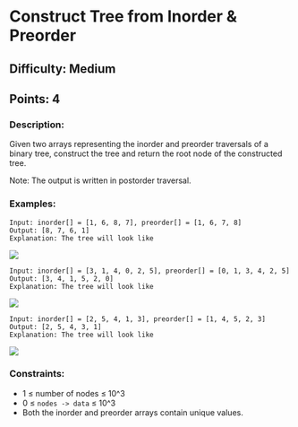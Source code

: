 # Construct Tree from Inorder & Preorder
## Difficulty: Medium
## Points: 4
### Description:
Given two arrays representing the inorder and preorder traversals of a binary tree, construct the tree and return the root node of the constructed tree.

Note: The output is written in postorder traversal.

### Examples:
```
Input: inorder[] = [1, 6, 8, 7], preorder[] = [1, 6, 7, 8]
Output: [8, 7, 6, 1]
Explanation: The tree will look like
```
<img src="https://media.geeksforgeeks.org/img-practice/prod/addEditProblem/700586/Web/Other/blobid0_1738646717.png"><br>
```
Input: inorder[] = [3, 1, 4, 0, 2, 5], preorder[] = [0, 1, 3, 4, 2, 5]
Output: [3, 4, 1, 5, 2, 0]
Explanation: The tree will look like
```
<img src="https://media.geeksforgeeks.org/img-practice/prod/addEditProblem/700586/Web/Other/blobid1_1738646749.png"><br>
```
Input: inorder[] = [2, 5, 4, 1, 3], preorder[] = [1, 4, 5, 2, 3]
Output: [2, 5, 4, 3, 1]
Explanation: The tree will look like
```
<img src="https://media.geeksforgeeks.org/img-practice/prod/addEditProblem/700586/Web/Other/blobid2_1738647091.png"><br>

### Constraints:
- 1 ≤ number of nodes ≤ 10^3
- 0 ≤ `nodes -> data` ≤ 10^3
- Both the inorder and preorder arrays contain unique values.
